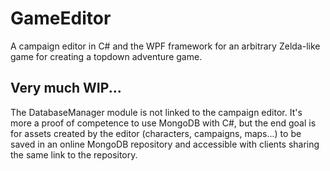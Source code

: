 # GameEditor
A campaign editor in C# and the WPF framework for an arbitrary Zelda-like game for creating a topdown adventure game.

## Very much WIP...

The DatabaseManager module is not linked to the campaign editor. It's more a proof of competence to use MongoDB with C#, but the end goal is for assets created by the editor (characters, campaigns, maps...) to be saved in an online MongoDB repository and accessible with clients sharing the same link to the repository.
